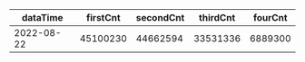 |dataTime|firstCnt|secondCnt|thirdCnt|fourCnt|
|-|-|-|-|-|
|2022-08-22|45100230|44662594|33531336|6889300|